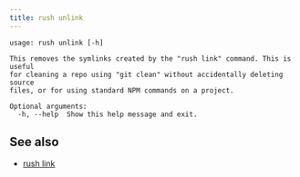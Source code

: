 ```yaml
---
title: rush unlink
---
```


```
usage: rush unlink [-h]

This removes the symlinks created by the "rush link" command. This is useful
for cleaning a repo using "git clean" without accidentally deleting source
files, or for using standard NPM commands on a project.

Optional arguments:
  -h, --help  Show this help message and exit.
```

## See also

- [rush link](../../commands/rush_link)
